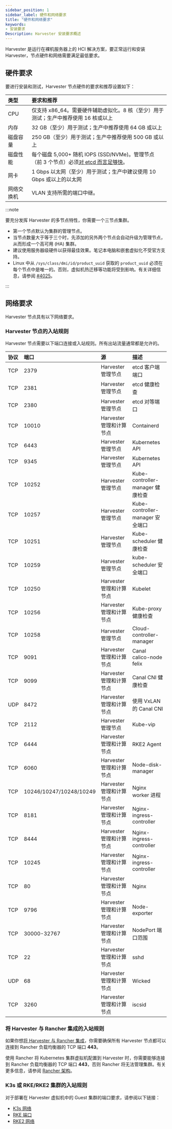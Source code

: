 ```yaml
---
sidebar_position: 1
sidebar_label: 硬件和网络要求
title: "硬件和网络要求"
keywords:
- 安装要求
Description: Harvester 安装要求概述
---
```


Harvester 是运行在裸机服务器上的 HCI 解决方案，要正常运行和安装 Harvester，节点硬件和网络需要满足最低要求。

## 硬件要求

要进行安装和测试，Harvester 节点硬件的要求和推荐设置如下：

| 类型 | 要求和推荐 |
|:-----------------|:------------------------------------------------------------------------------------------------------------------------------------------------------------------------------------------------------|
| CPU | 仅支持 x86_64。需要硬件辅助虚拟化。8 核（至少）用于测试；生产中推荐使用 16 核或以上 |
| 内存 | 32 GB（至少）用于测试；生产中推荐使用 64 GB 或以上 |
| 磁盘容量 | 250 GB（至少）用于测试；生产中推荐使用 500 GB 或以上 |
| 磁盘性能 | 每个磁盘 5,000+ 随机 IOPS (SSD/NVMe)。管理节点（前 3 个节点）必须[对 etcd 而言足够快](https://www.suse.com/support/kb/doc/?id=000020100)。 |
| 网卡 | 1 Gbps 以太网（至少）用于测试；生产中建议使用 10 Gbps 或以上的以太网 |
| 网络交换机 | VLAN 支持所需的端口中继。 |

:::note

要充分发挥 Harvester 的多节点特性，你需要一个三节点集群。
- 第一个节点默认为集群的管理节点。
- 当节点数量大于等于三个时，先添加的另外两个节点会自动升级为管理节点，从而形成一个高可用 (HA) 集群。
- 建议使用服务器级硬件以获得最佳效果。笔记本电脑和嵌套虚拟化不受官方支持。
- Linux 中从 `/sys/class/dmi/id/product_uuid` 获取的 `product_uuid` 必须在每个节点中是唯一的。否则，虚拟机热迁移等功能将受到影响。有关详细信息，请参阅 [#4025](https://github.com/harvester/harvester/issues/4025)。

:::

## 网络要求

Harvester 节点具有以下网络要求。

### Harvester 节点的入站规则

Harvester 节点需要以下端口连接或入站规则。所有出站流量通常都是允许的。


| 协议 | 端口 | 源 | 描述 |
|:----------|:---------------------------|:-----------------------------------------|:----------------------------------------|
| TCP | 2379 | Harvester 管理节点 | etcd 客户端端口 |
| TCP | 2381 | Harvester 管理节点 | etcd 健康检查 |
| TCP | 2380 | Harvester 管理节点 | etcd 对等端口 |
| TCP | 10010 | Harvester 管理和计算节点 | Containerd |
| TCP | 6443 | Harvester 管理节点 | Kubernetes API |
| TCP | 9345 | Harvester 管理节点 | Kubernetes API |
| TCP | 10252 | Harvester 管理节点 | Kube-controller-manager 健康检查 |
| TCP | 10257 | Harvester 管理节点 | Kube-controller-manager 安全端口 |
| TCP | 10251 | Harvester 管理节点 | Kube-scheduler 健康检查 |
| TCP | 10259 | Harvester 管理节点 | kube-scheduler 安全端口 |
| TCP | 10250 | Harvester 管理和计算节点 | Kubelet |
| TCP | 10256 | Harvester 管理和计算节点 | Kube-proxy 健康检查 |
| TCP | 10258 | Harvester 管理节点 | Cloud-controller-manager |
| TCP | 9091 | Harvester 管理和计算节点 | Canal calico-node felix |
| TCP | 9099 | Harvester 管理和计算节点 | Canal CNI 健康检查 |
| UDP | 8472 | Harvester 管理和计算节点 | 使用 VxLAN 的 Canal CNI |
| TCP | 2112 | Harvester 管理节点 | Kube-vip |
| TCP | 6444 | Harvester 管理和计算节点 | RKE2 Agent |
| TCP | 6060 | Harvester 管理和计算节点 | Node-disk-manager |
| TCP | 10246/10247/10248/10249 | Harvester 管理和计算节点 | Nginx worker 进程 |
| TCP | 8181 | Harvester 管理和计算节点 | Nginx-ingress-controller |
| TCP | 8444 | Harvester 管理和计算节点 | Nginx-ingress-controller |
| TCP | 10245 | Harvester 管理和计算节点 | Nginx-ingress-controller |
| TCP | 80 | Harvester 管理和计算节点 | Nginx |
| TCP | 9796 | Harvester 管理和计算节点 | Node-exporter |
| TCP | 30000-32767 | Harvester 管理和计算节点 | NodePort 端口范围 |
| TCP | 22 | Harvester 管理和计算节点 | sshd |
| UDP | 68 | Harvester 管理和计算节点 | Wicked |
| TCP | 3260 | Harvester 管理和计算节点 | iscsid |

### 将 Harvester 与 Rancher 集成的入站规则

如果你想[将 Harvester 与 Rancher 集成](../rancher/rancher-integration.md)，你需要确保所有 Harvester 节点都可以连接到 Rancher 负载均衡器的 TCP 端口 **443**。

使用 Rancher 将 Kubernetes 集群虚拟机配置到 Harvester 时，你需要能够连接到 Rancher 负载均衡器的 TCP 端口 **443**，否则 Rancher 将无法管理集群。有关更多信息，请参阅 [Rancher 架构](https://rancher.com/docs/rancher/v2.6/en/overview/architecture/)。

### K3s 或 RKE/RKE2 集群的入站规则

对于部署在 Harvester 虚拟机中的 Guest 集群的端口要求，请参阅以下链接：
- [K3s 网络](https://rancher.com/docs/k3s/latest/en/installation/installation-requirements/#networking)
- [RKE 端口](https://rancher.com/docs/rke/latest/en/os/#ports)
- [RKE2 网络](https://docs.rke2.io/install/requirements#networking)

